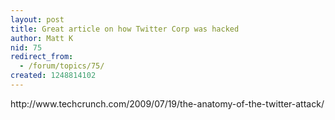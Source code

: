 ```yaml
---
layout: post
title: Great article on how Twitter Corp was hacked
author: Matt K
nid: 75
redirect_from:
  - /forum/topics/75/
created: 1248814102
---
```

<p>http://www.techcrunch.com/2009/07/19/the-anatomy-of-the-twitter-attack/</p>
<p>&nbsp;</p>
